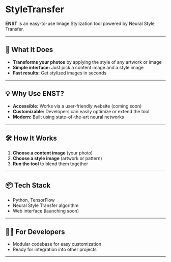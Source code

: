 # StyleTransfer

**ENST** is an easy-to-use Image Stylization tool powered by Neural Style Transfer.

---

## 🚀 What It Does

- **Transforms your photos** by applying the style of any artwork or image
- **Simple interface:** Just pick a content image and a style image
- **Fast results:** Get stylized images in seconds

---

## 💡 Why Use ENST?

- **Accessible:** Works via a user-friendly website (coming soon)
- **Customizable:** Developers can easily optimize or extend the tool
- **Modern:** Built using state-of-the-art neural networks

---

## 🛠️ How It Works

1. **Choose a content image** (your photo)
2. **Choose a style image** (artwork or pattern)
3. **Run the tool** to blend them together

---

## 📦 Tech Stack

- Python, TensorFlow
- Neural Style Transfer algorithm
- Web interface (launching soon)

---

## 👩‍💻 For Developers

- Modular codebase for easy customization
- Ready for integration into other projects

---
